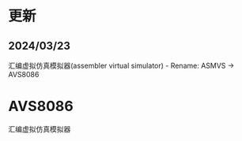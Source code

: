 # 更新
## 2024/03/23
汇编虚拟仿真模拟器(assembler virtual simulator) - Rename: ASMVS -> AVS8086

# AVS8086
汇编虚拟仿真模拟器
